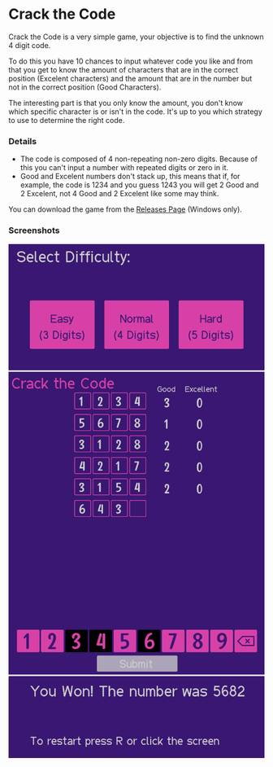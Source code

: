 # Crack the Code

Crack the Code is a very simple game, your objective is to find the unknown 4 digit code.


To do this you have 10 chances to input whatever code you like and from that you get to know the amount of characters that are in the correct position (Excelent characters) and the amount that are in the number but not in the correct position (Good Characters).


The interesting part is that you only know the amount, you don't know which specific character is or isn't in the code. It's up to you which strategy to use to determine the right code.

### Details
- The code is composed of 4 non-repeating non-zero digits. Because of this you can't input a number with repeated digits or zero in it.
- Good and Excelent numbers don't stack up, this means that if, for example, the code is 1234 and you guess 1243 you will get 2 Good and 2 Excelent, not 4 Good and 2 Excelent like some may think.


You can download the game from the [Releases Page](https://github.com/tdominguez33/CrackTheCode/releases) (Windows only).

### Screenshots
![Difficulty Selection](img/difficultySelection.png)
![Main Screen](img/mainScreen.png)
![Main Screen](img/winScreen.png)
